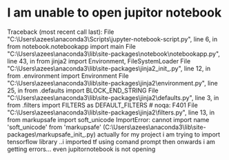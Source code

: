 
# I am unable to open jupitor notebook

Traceback (most recent call last):
File "C:\Users\azees\anaconda3\Scripts\jupyter-notebook-script.py", line 6, in
from notebook.notebookapp import main
File "C:\Users\azees\anaconda3\lib\site-packages\notebook\notebookapp.py", line 43, in
from jinja2 import Environment, FileSystemLoader
File "C:\Users\azees\anaconda3\lib\site-packages\jinja2_init_.py", line 12, in
from .environment import Environment
File "C:\Users\azees\anaconda3\lib\site-packages\jinja2\environment.py", line 25, in
from .defaults import BLOCK_END_STRING
File "C:\Users\azees\anaconda3\lib\site-packages\jinja2\defaults.py", line 3, in
from .filters import FILTERS as DEFAULT_FILTERS # noqa: F401
File "C:\Users\azees\anaconda3\lib\site-packages\jinja2\filters.py", line 13, in
from markupsafe import soft_unicode
ImportError: cannot import name 'soft_unicode' from 'markupsafe' (C:\Users\azees\anaconda3\lib\site-packages\markupsafe_init_.py)
actually for my project i am trying to import tensorflow library ..i imported tf using comand prompt then onwards i am getting errors... even jupitornotebook is not opening

        